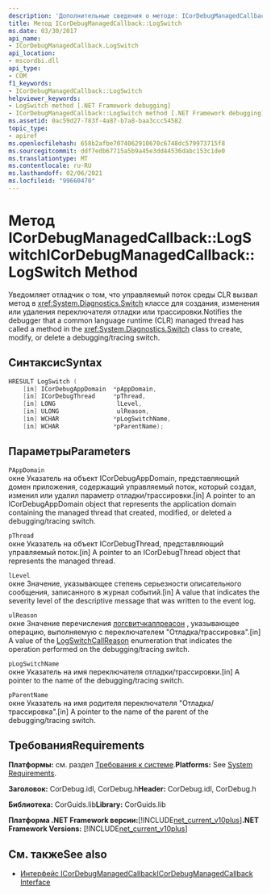 ```yaml
---
description: 'Дополнительные сведения о методе: ICorDebugManagedCallback:: Логсвитч'
title: Метод ICorDebugManagedCallback::LogSwitch
ms.date: 03/30/2017
api_name:
- ICorDebugManagedCallback.LogSwitch
api_location:
- mscordbi.dll
api_type:
- COM
f1_keywords:
- ICorDebugManagedCallback::LogSwitch
helpviewer_keywords:
- LogSwitch method [.NET Framework debugging]
- ICorDebugManagedCallback::LogSwitch method [.NET Framework debugging]
ms.assetid: 0ac59d27-783f-4a87-b7a8-baa3ccc54582
topic_type:
- apiref
ms.openlocfilehash: 658b2afbe7074062910670c6748dc579973715f8
ms.sourcegitcommit: ddf7edb67715a5b9a45e3dd44536dabc153c1de0
ms.translationtype: MT
ms.contentlocale: ru-RU
ms.lasthandoff: 02/06/2021
ms.locfileid: "99660470"
---
```

# <a name="icordebugmanagedcallbacklogswitch-method"></a><span data-ttu-id="fcbbc-103">Метод ICorDebugManagedCallback::LogSwitch</span><span class="sxs-lookup"><span data-stu-id="fcbbc-103">ICorDebugManagedCallback::LogSwitch Method</span></span>

<span data-ttu-id="fcbbc-104">Уведомляет отладчик о том, что управляемый поток среды CLR вызвал метод в <xref:System.Diagnostics.Switch> классе для создания, изменения или удаления переключателя отладки или трассировки.</span><span class="sxs-lookup"><span data-stu-id="fcbbc-104">Notifies the debugger that a common language runtime (CLR) managed thread has called a method in the <xref:System.Diagnostics.Switch> class to create, modify, or delete a debugging/tracing switch.</span></span>  
  
## <a name="syntax"></a><span data-ttu-id="fcbbc-105">Синтаксис</span><span class="sxs-lookup"><span data-stu-id="fcbbc-105">Syntax</span></span>  
  
```cpp  
HRESULT LogSwitch (  
    [in] ICorDebugAppDomain  *pAppDomain,  
    [in] ICorDebugThread     *pThread,  
    [in] LONG                 lLevel,  
    [in] ULONG                ulReason,  
    [in] WCHAR               *pLogSwitchName,  
    [in] WCHAR               *pParentName);  
```  
  
## <a name="parameters"></a><span data-ttu-id="fcbbc-106">Параметры</span><span class="sxs-lookup"><span data-stu-id="fcbbc-106">Parameters</span></span>  

 `PAppDomain`  
 <span data-ttu-id="fcbbc-107">окне Указатель на объект ICorDebugAppDomain, представляющий домен приложения, содержащий управляемый поток, который создал, изменил или удалил параметр отладки/трассировки.</span><span class="sxs-lookup"><span data-stu-id="fcbbc-107">[in] A pointer to an ICorDebugAppDomain object that represents the application domain containing the managed thread that created, modified, or deleted a debugging/tracing switch.</span></span>  
  
 `pThread`  
 <span data-ttu-id="fcbbc-108">окне Указатель на объект ICorDebugThread, представляющий управляемый поток.</span><span class="sxs-lookup"><span data-stu-id="fcbbc-108">[in] A pointer to an ICorDebugThread object that represents the managed thread.</span></span>  
  
 `lLevel`  
 <span data-ttu-id="fcbbc-109">окне Значение, указывающее степень серьезности описательного сообщения, записанного в журнал событий.</span><span class="sxs-lookup"><span data-stu-id="fcbbc-109">[in] A value that indicates the severity level of the descriptive message that was written to the event log.</span></span>  
  
 `ulReason`  
 <span data-ttu-id="fcbbc-110">окне Значение перечисления [логсвитчкаллреасон](logswitchcallreason-enumeration.md) , указывающее операцию, выполняемую с переключателем "Отладка/трассировка".</span><span class="sxs-lookup"><span data-stu-id="fcbbc-110">[in] A value of the [LogSwitchCallReason](logswitchcallreason-enumeration.md) enumeration that indicates the operation performed on the debugging/tracing switch.</span></span>  
  
 `pLogSwitchName`  
 <span data-ttu-id="fcbbc-111">окне Указатель на имя переключателя отладки/трассировки.</span><span class="sxs-lookup"><span data-stu-id="fcbbc-111">[in] A pointer to the name of the debugging/tracing switch.</span></span>  
  
 `pParentName`  
 <span data-ttu-id="fcbbc-112">окне Указатель на имя родителя переключателя "Отладка/трассировка".</span><span class="sxs-lookup"><span data-stu-id="fcbbc-112">[in] A pointer to the name of the parent of the debugging/tracing switch.</span></span>  
  
## <a name="requirements"></a><span data-ttu-id="fcbbc-113">Требования</span><span class="sxs-lookup"><span data-stu-id="fcbbc-113">Requirements</span></span>  

 <span data-ttu-id="fcbbc-114">**Платформы:** см. раздел [Требования к системе](../../get-started/system-requirements.md).</span><span class="sxs-lookup"><span data-stu-id="fcbbc-114">**Platforms:** See [System Requirements](../../get-started/system-requirements.md).</span></span>  
  
 <span data-ttu-id="fcbbc-115">**Заголовок:** CorDebug.idl, CorDebug.h</span><span class="sxs-lookup"><span data-stu-id="fcbbc-115">**Header:** CorDebug.idl, CorDebug.h</span></span>  
  
 <span data-ttu-id="fcbbc-116">**Библиотека:** CorGuids.lib</span><span class="sxs-lookup"><span data-stu-id="fcbbc-116">**Library:** CorGuids.lib</span></span>  
  
 <span data-ttu-id="fcbbc-117">**Платформа .NET Framework версии:**[!INCLUDE[net_current_v10plus](../../../../includes/net-current-v10plus-md.md)]</span><span class="sxs-lookup"><span data-stu-id="fcbbc-117">**.NET Framework Versions:** [!INCLUDE[net_current_v10plus](../../../../includes/net-current-v10plus-md.md)]</span></span>  
  
## <a name="see-also"></a><span data-ttu-id="fcbbc-118">См. также</span><span class="sxs-lookup"><span data-stu-id="fcbbc-118">See also</span></span>

- [<span data-ttu-id="fcbbc-119">Интерфейс ICorDebugManagedCallback</span><span class="sxs-lookup"><span data-stu-id="fcbbc-119">ICorDebugManagedCallback Interface</span></span>](icordebugmanagedcallback-interface.md)
